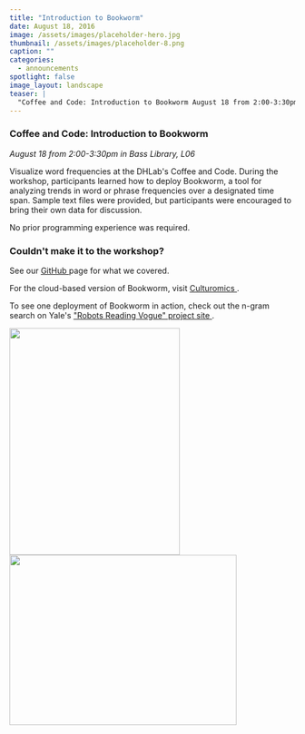 ```yaml
---
title: "Introduction to Bookworm"
date: August 18, 2016
image: /assets/images/placeholder-hero.jpg
thumbnail: /assets/images/placeholder-8.png
caption: ""
categories: 
  - announcements
spotlight: false 
image_layout: landscape
teaser: |
  "Coffee and Code: Introduction to Bookworm August 18 from 2:00-3:30pm in Bass Library, L06 Visualize word frequencies at the DHLab's Coffee and Code. During the workshop, participants learned how to..."
---
```


<h3>Coffee and Code: Introduction to Bookworm</h3>
<em>
  August 18 from 2:00-3:30pm in Bass Library, L06
</em>
   
Visualize word frequencies at the DHLab's Coffee and Code. During the workshop, participants learned how to deploy Bookworm, a tool for analyzing trends in word or phrase frequencies over a designated time span. Sample text files were provided, but participants were encouraged to bring their own data for discussion.

No prior programming experience was required.
     
<h3>Couldn't make it to the workshop?</h3>
   
See our
<a href="https://github.com/YaleDHLab/lab-workshops/tree/master/bookworm" target="_blank">
  GitHub
</a>
page for what we covered.
   
For the cloud-based version of Bookworm, visit
<a href="http://bookworm.culturomics.org/" target="_blank">
  Culturomics
</a>
.
   
To see one deployment of Bookworm in action, check out the n-gram search on Yale's
<a href="http://dh.library.yale.edu/projects/vogue/" target="_blank">
  "Robots Reading Vogue" project site
</a>
.
    
<a href="http://web.library.yale.edu/sites/default/files/images/BookwormPeter2.jpg">
  <img alt="" height="400" src="http://web.library.yale.edu/sites/default/files/resize/images/BookwormPeter2-300x400.jpg" width="300"/>
</a>
    
<a href="http://web.library.yale.edu/sites/default/files/images/BookwormDoug.jpg">
  <img alt="" height="300" src="http://web.library.yale.edu/sites/default/files/resize/images/BookwormDoug-400x300.jpg" width="400"/>
</a>